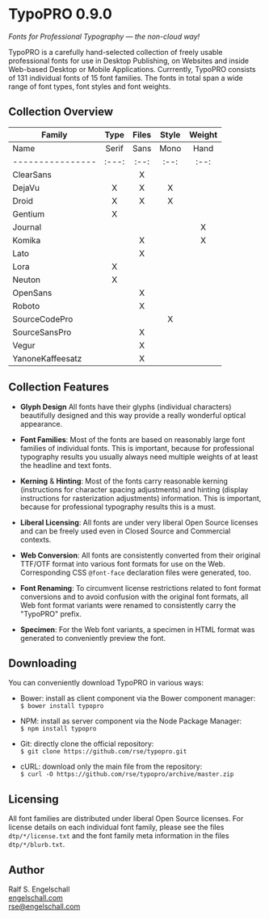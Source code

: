 
TypoPRO 0.9.0
=============

*Fonts for Professional Typography &mdash; the non-cloud way!*

TypoPRO is a carefully hand-selected collection of freely usable
professional fonts for use in Desktop Publishing, on Websites and
inside Web-based Desktop or Mobile Applications. Currrently, TypoPRO
consists of 131 individual fonts of 15 font families. The fonts in total
span a wide range of font types, font styles and font weights.

Collection Overview
-------------------


Family          |       Type         |Files|      Style        |         Weight               
----------------|:------------------:|:---:|:-----------------:|:---------------------------: 
Name            |Serif|Sans|Mono|Hand|Fonts|Regular|Italic|Cond|Thin|Medium|Normal|Bold|Black
----------------|:---:|:--:|:--:|:--:|:---:|:-----:|:----:|:--:|:--:|:----:|:----:|:--:|:---: 
ClearSans       |     | X  |    |    |  8  |  X    |  X   |    | X  |  X   |  X   | X  |   
DejaVu          |  X  | X  | X  |    | 21  |  X    |  X   | X  | X  |      |  X   | X  |     
Droid           |  X  | X  | X  |    |  7  |  X    |  X   |    |    |      |  X   | X  |     
Gentium         |  X  |    |    |    |  8  |  X    |  X   |    |    |      |  X   | X  |     
Journal         |     |    |    | X  |  1  |  X    |      |    |    |      |  X   |    |     
Komika          |     | X  |    | X  | 14  |  X    |  X   |    | X  |      |  X   | X  |     
Lato            |     | X  |    |    | 10  |  X    |  X   |    | X  |  X   |  X   | X  | X   
Lora            |  X  |    |    |    |  4  |  X    |  X   |    |    |      |  X   | X  |     
Neuton          |  X  |    |    |    |  7  |  X    |  X   |    | X  |  X   |  X   | X  | X   
OpenSans        |     | X  |    |    | 13  |  X    |  X   | X  |    |  X   |  X   | X  | X   
Roboto          |     | X  |    |    | 12  |  X    |  X   | X  | X  |  X   |  X   | X  |     
SourceCodePro   |     |    | X  |    |  7  |       |      |    | X  |  X   |  X   | X  | X   
SourceSansPro   |     | X  |    |    | 12  |  X    |  X   |    | X  |  X   |  X   | X  | X   
Vegur           |     | X  |    |    |  3  |  X    |      |    |    |  X   |  X   | X  |     
YanoneKaffeesatz|     | X  |    |    |  4  |  X    |      |    | X  |  X   |  X   | X  |     

Collection Features
-------------------

- **Glyph Design**
  All fonts have their glyphs (individual characters) beautifully
  designed and this way provide a really wonderful optical appearance.

- **Font Families**:
  Most of the fonts are based on reasonably large font families of
  individual fonts. This is important, because for professional
  typography results you usually always need multiple weights of at
  least the headline and text fonts.

- **Kerning** & **Hinting**:
  Most of the fonts carry reasonable kerning (instructions for
  character spacing adjustments) and hinting (display instructions for
  rasterization adjustments) information. This is important, because for
  professional typography results this is a must.

- **Liberal Licensing**:
  All fonts are under very liberal Open Source licenses and can be
  freely used even in Closed Source and Commercial contexts.

- **Web Conversion**:
  All fonts are consistently converted from their original TTF/OTF
  format into various font formats for use on the Web. Corresponding
  CSS `@font-face` declaration files were generated, too.
  
- **Font Renaming**:
  To circumvent license restrictions related to font format conversions
  and to avoid confusion with the original font formats, all Web font
  format variants were renamed to consistently carry the "TypoPRO"
  prefix.
  
- **Specimen**:
  For the Web font variants, a specimen in HTML format was generated to
  conveniently preview the font.

Downloading
-----------

You can conveniently download TypoPRO in various ways:

- Bower: install as client component via the Bower component manager:<br/>
  `$ bower install typopro`

- NPM: install as server component via the Node Package Manager:<br/>
  `$ npm install typopro`

- Git: directly clone the official repository:<br/>
  `$ git clone https://github.com/rse/typopro.git`

- cURL: download only the main file from the repository:<br/>
  `$ curl -O https://github.com/rse/typopro/archive/master.zip`

Licensing
---------

All font families are distributed under liberal Open Source licenses.
For license details on each individual font family, please see the files
`dtp/*/license.txt` and the font family meta information in the files
`dtp/*/blurb.txt`.

Author
------

Ralf S. Engelschall<br/>
[engelschall.com](http://engelschall.com/)<br/>
[rse@engelschall.com](mailto:rse@engelschall.com)


